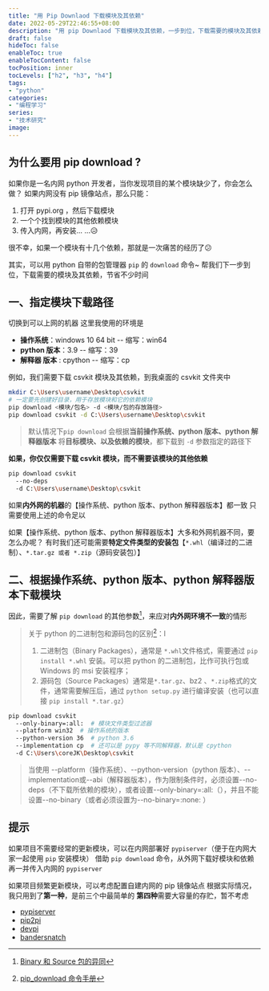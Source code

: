 ```yaml
---
title: "用 Pip Downlaod 下载模块及其依赖"
date: 2022-05-29T22:46:55+08:00
description: "用 pip Downlaod 下载模块及其依赖，一步到位，下载需要的模块及其依赖，然后传入内网使用"
draft: false
hideToc: false
enableToc: true
enableTocContent: false
tocPosition: inner
tocLevels: ["h2", "h3", "h4"]
tags:
- "python"
categories:
- "编程学习"
series:
- "技术研究"
image:
---
```


## 为什么要用 pip download ?

如果你是一名内网 python 开发者，当你发现项目的某个模块缺少了，你会怎么做？
如果内网没有 pip 镜像站点，那么只能：

1. 打开 pypi.org ，然后下载模块
2. 一个个找到模块的其他依赖模块
3. 传入内网，再安装... ...😥

很不幸，如果一个模块有十几个依赖，那就是一次痛苦的经历了😕

其实，可以用 python 自带的包管理器 `pip` 的 `download` 命令~
帮我们下一步到位，下载需要的模块及其依赖，节省不少时间

## 一、指定模块下载路径

切换到可以上网的机器
这里我使用的环境是

- **操作系统**：windows 10 64 bit  -- 缩写：win64
- **python 版本**：3.9  -- 缩写：39
- **解释器 版本** : cpython  -- 缩写：cp

例如，我们需要下载 csvkit 模块及其依赖，到我桌面的 csvkit 文件夹中

```bash
mkdir C:\Users\username\Desktop\csvkit
# 一定要先创建好目录，用于存放模块和它的依赖模块
pip download <模块/包名> -d <模块/包的存放路径>
pip download csvkit -d C:\Users\username\Desktop\csvkit 
```

> 默认情况下`pip download` 会根据**当前操作系统、python 版本、python 解释器版本**
将**目标模块、以及依赖的模块**，都下载到 `-d` 参数指定的路径下


**如果，你仅仅需要下载 csvkit 模块，而不需要该模块的其他依赖**

```bash
pip download csvkit 
  --no-deps 
  -d C:\Users\username\Desktop\csvkit
```

如果**内外网的机器**的【操作系统、python 版本、python 解释器版本】都一致
只需要使用上述的命令足以

如果【操作系统、python 版本、python 解释器版本】大多和外网机器不同，要怎么办呢？
有时我们还可能需要**特定文件类型的安装包**【`*.whl`（编译过的二进制）、`*.tar.gz 或者 *.zip`（源码安装包）】


## 二、根据操作系统、python 版本、python 解释器版本下载模块

因此，需要了解 `pip download` 的其他参数[^2]，来应对**内外网环境不一致**的情形

> 关于 python 的二进制包和源码包的区别[^1]：l
> 1. 二进制包（Binary Packages），通常是 `*.whl`文件格式，需要通过 `pip install *.whl` 安装。可以把 python 的二进制包，比作可执行包或 Windows 的 msi 安装程序；
> 2. 源码包（Source Packages）通常是`*.tar.gz`、bz2 、`*.zip`格式的文件，通常需要解压后，通过 `python setup.py` 进行编译安装（也可以直接 `pip install *.tar.gz`）

```bash
pip download csvkit 
  --only-binary=:all:  # 模块文件类型过滤器
  --platform win32  # 操作系统的版本
  --python-version 36  # python 3.6
  --implementation cp  # 还可以是 pypy 等不同解释器，默认是 cpython
  -d C:\Users\coreJK\Desktop\csvkit
```

>  当使用 --platform（操作系统）、--python-version（python 版本）、--implementation或--abi（解释器版本），作为限制条件时，必须设置--no-deps（不下载所依赖的模块），或者设置--only-binary=:all:（），并且不能设置--no-binary（或者必须设置为--no-binary=:none: ）


## 提示

如果项目不需要经常的更新模块，可以在内网部署好 `pypiserver`（便于在内网大家一起使用 `pip` 安装模块）
借助 `pip download` 命令，从外网下载好模块和依赖
再一并传入内网的 `pypiserver`

如果项目频繁更新模块，可以考虑配置自建内网的 pip 镜像站点
根据实际情况，我只用到了**第一种**，是前三个中最简单的
**第四种**需要大容量的存贮，暂不考虑

- [pypiserver](https://pypi.org/project/pypiserver/#quickstart-installation-and-usage)
- [pip2pi](https://pypi.org/project/pip2pi/)
- [devpi](https://devpi.net/docs)
- [bandersnatch](https://pypi.org/project/bandersnatch/)


[^1]: [pip_download 命令手册](https://pip.pypa.io/en/stable/cli/pip_download/)
[^2]: [Binary 和 Source 包的异同](https://www.linuxquestions.org/questions/linux-newbie-8/binary-and-source-packages-difference-860666/)